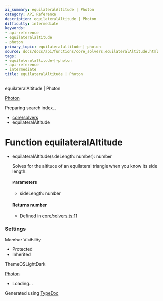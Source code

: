 ```yaml
---
ai_summary: equilateralAltitude | Photon
category: API Reference
description: equilateralAltitude | Photon
difficulty: intermediate
keywords:
- api-reference
- equilateralaltitude
- photon
primary_topic: equilateralaltitude-|-photon
source: docs/docs/api/functions/core_solvers.equilateralAltitude.html
tags:
- equilateralaltitude-|-photon
- api-reference
- intermediate
title: equilateralAltitude | Photon
---
```

equilateralAltitude | Photon

[Photon](../index.md)




Preparing search index...

* [core/solvers](../modules/core_solvers.md)
* equilateralAltitude

# Function equilateralAltitude

* equilateralAltitude(sideLength: number): number

  Solves for the altitude of an equilateral triangle when you know its side length.

  #### Parameters

  + sideLength: number

  #### Returns number

  + Defined in [core/solvers.ts:11](https://github.com/mwhite454/photon/blob/main/packages/photon/src/core/solvers.ts#L11)

### Settings

Member Visibility

* Protected
* Inherited

ThemeOSLightDark

[Photon](../index.md)

* Loading...

Generated using [TypeDoc](https://typedoc.org/)
